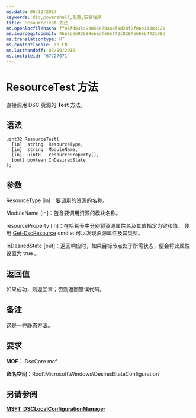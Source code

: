 ```yaml
---
ms.date: 06/12/2017
keywords: dsc,powershell,配置,安装程序
title: ResourceTest 方法
ms.openlocfilehash: ff06fd645a94055e79aa0f8d20f2f06e16483720
ms.sourcegitcommit: 46bebe692689ebedfe65ff2c828fe666b443198d
ms.translationtype: HT
ms.contentlocale: zh-CN
ms.lasthandoff: 07/10/2019
ms.locfileid: "67727071"
---
```

# <a name="resourcetest-method"></a>ResourceTest 方法

直接调用 DSC 资源的 **Test** 方法。

## <a name="syntax"></a>语法

```mof
uint32 ResourceTest(
  [in]  string  ResourceType,
  [in]  string  ModuleName,
  [in]  uint8   resourceProperty[],
  [out] boolean InDesiredState
);
```

## <a name="parameters"></a>参数

ResourceType  \[in\]：要调用的资源的名称。

ModuleName  \[in\]：包含要调用资源的模块名称。

resourceProperty  \[in\]：在哈希表中分别将资源属性名及其值指定为键和值。 使用 [Get-DscResource](/powershell/module/PSDesiredStateConfiguration/Get-DscResource) cmdlet 可以发现资源属性及其类型。

InDesiredState  \[out\]：返回响应时，如果目标节点处于所需状态，便会将此属性设置为 true  。

## <a name="return-value"></a>返回值

如果成功，则返回零；否则返回错误代码。

## <a name="remarks"></a>备注

这是一种静态方法。

## <a name="requirements"></a>要求

**MOF：** DscCore.mof

**命名空间**：Root\Microsoft\Windows\DesiredStateConfiguration

## <a name="see-also"></a>另请参阅

[**MSFT_DSCLocalConfigurationManager**](msft-dsclocalconfigurationmanager.md)
